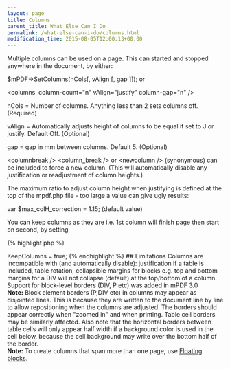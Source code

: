 ```yaml
---
layout: page
title: Columns
parent_title: What Else Can I Do
permalink: /what-else-can-i-do/columns.html
modification_time: 2015-08-05T12:00:13+00:00
---
```


Multiple columns can be used on a page. This can started and stopped anywhere in the document, by either:

$mPDF-&gt;SetColumns(nCols[, vAlign [, gap ]]); or

&lt;columns  column-count="n" vAlign="justify" column-gap="n" /&gt;

nCols = Number of columns. Anything less than 2 sets columns off. (Required)

vAlign = Automatically adjusts height of columns to be equal if set to J or justify. Default Off. (Optional)

gap = gap in mm between columns. Default 5. (Optional)

&lt;columnbreak /&gt; &lt;column_break /&gt; or &lt;newcolumn /&gt; (synonymous) can be included to force a new column.
(This will automatically disable any justification or readjustment of column heights.)

The maximum ratio to adjust column height when justifying is defined at the top of the mpdf.php file - too large a value
can give ugly results:

var $max_colH_correction = 1.15; (default value)

You can keep columns as they are i.e. 1st column will finish page then start on second, by setting

{% highlight php %}
<?php

$mpdf->KeepColumns = true;
{% endhighlight %}

## Limitations

Columns are incompatible with (and automatically disable): justification if a table is included, table rotation,
collapsible margins for blocks e.g. top and bottom margins for a DIV will not collapse (default) at the top/bottom of a
column. Support for block-level borders (DIV, P etc) was added in mPDF 3.0

<div class="alert alert-info" role="alert">
	<strong>Note:</strong> Block element borders (P,DIV etc) in columns may appear as disjointed lines. This is because
	they are written to the document line by line to allow repositioning when the columns are adjusted. The borders
	should appear correctly when "zoomed in" and when printing. Table cell borders may be similarly affected. Also note
	that the horizontal borders between table cells will only appear half width if a background color is used in the
	cell below, because the cell background may write over the bottom half of the border.
</div>

<div class="alert alert-info" role="alert">
	<strong>Note:</strong> To create columns that span more than one page, use
	<a href="{{ "/what-else-can-i-do/floating-blocks.html" | prepend: site.baseurl }}">Floating blocks</a>.
</div>

